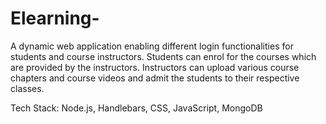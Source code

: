 # Elearning-

A dynamic web application enabling different login functionalities for students
and course instructors. Students can enrol for the courses which are provided by
the instructors. Instructors can upload various course chapters and course videos
and admit the students to their respective classes.

Tech Stack: Node.js, Handlebars, CSS, JavaScript, MongoDB

